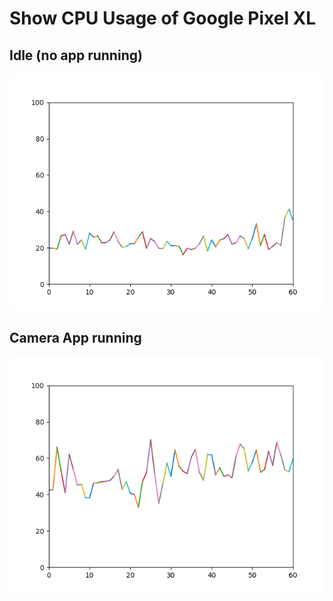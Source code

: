 # Show CPU Usage of Google Pixel XL

## Idle (no app running)

![Idle](https://raw.githubusercontent.com/mpsoft2005/python-tutorials/master/google-pixel-xl/images/1_google-pixel-xl_cpu-usage_idle.png)

## Camera App running

![Camera running](https://raw.githubusercontent.com/mpsoft2005/python-tutorials/master/google-pixel-xl/images/2_google-pixel-xl_cpu-usage_camera-running.png)
